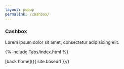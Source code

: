 ```yaml
---
layout: popup
permalink: /cashbox/
---
```


### Cashbox


Lorem ipsum dolor sit amet, consectetur adipisicing elit. 

{% include Tabs/index.html %}

<script src="{{ site.baseurl }}/assets/js/tabs.js"></script>

[back home]({{ site.baseurl }}/)
